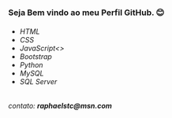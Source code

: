 <h3>Seja Bem vindo ao meu Perfil GitHub. 😊</h3>

<h6><ul>
  <li>HTML</li>
  <li>CSS</li>
  <li>JavaScript<>
  <li>Bootstrap</li>
  <li>Python</li>
  <li>MySQL</li>
  <li>SQL Server</li>
</ul></h6> 

<h6>contato: <b>raphaelstc@msn.com</b></h6>
